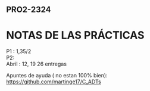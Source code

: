 ## PRO2-2324
# NOTAS DE LAS PRÁCTICAS<br>
P1 : 1,35/2<br>
P2: <br>
Abril : 12, 19 26 entregas<br>

Apuntes de ayuda ( no estan 100% bien):<br>
https://github.com/martinge17/C_ADTs <br>

